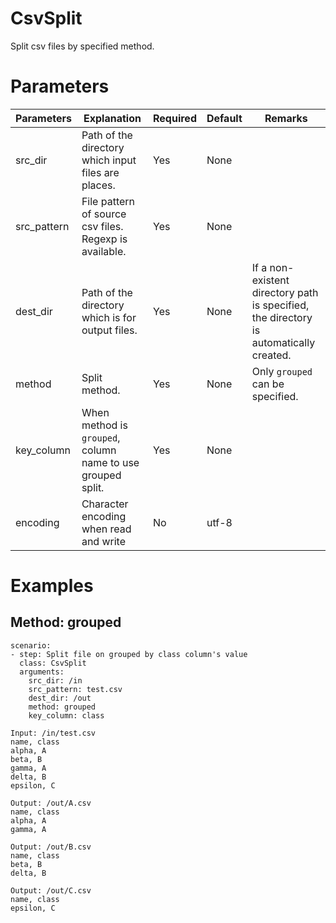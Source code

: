 # CsvSplit
Split csv files by specified method.

# Parameters
|Parameters|Explanation|Required|Default|Remarks|
|----------|-----------|--------|-------|-------|
|src_dir|Path of the directory which input files are places.|Yes|None||
|src_pattern|File pattern of source csv files. Regexp is available.|Yes|None||
|dest_dir|Path of the directory which is for output files.|Yes|None|If a non-existent directory path is specified, the directory is automatically created.|
|method|Split method.|Yes|None|Only `grouped` can be specified.|
|key_column|When method is `grouped`, column name to use grouped split.|Yes|None||
|encoding|Character encoding when read and write|No|utf-8||

# Examples

## Method: grouped
```
scenario:
- step: Split file on grouped by class column's value
  class: CsvSplit
  arguments:
    src_dir: /in
    src_pattern: test.csv
    dest_dir: /out
    method: grouped
    key_column: class

Input: /in/test.csv
name, class
alpha, A
beta, B
gamma, A
delta, B
epsilon, C

Output: /out/A.csv
name, class
alpha, A
gamma, A

Output: /out/B.csv
name, class
beta, B
delta, B

Output: /out/C.csv
name, class
epsilon, C
```
